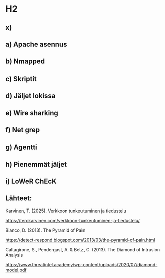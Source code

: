 # H2

## x)

## a) Apache asennus

## b) Nmapped

## c) Skriptit

## d) Jäljet lokissa

## e) Wire sharking

## f) Net grep

## g) Agentti

## h) Pienemmät jäljet

## i) LoWeR ChEcK


## Lähteet:
Karvinen, T. (2025). Verkkoon tunkeutuminen ja tiedustelu

https://terokarvinen.com/verkkoon-tunkeutuminen-ja-tiedustelu/

Bianco, D. (2013). The Pyramid of Pain

https://detect-respond.blogspot.com/2013/03/the-pyramid-of-pain.html

Caltagirone, S., Pendergast, A. & Betz, C. (2013). The Diamond of Intrusion Analysis

https://www.threatintel.academy/wp-content/uploads/2020/07/diamond-model.pdf
